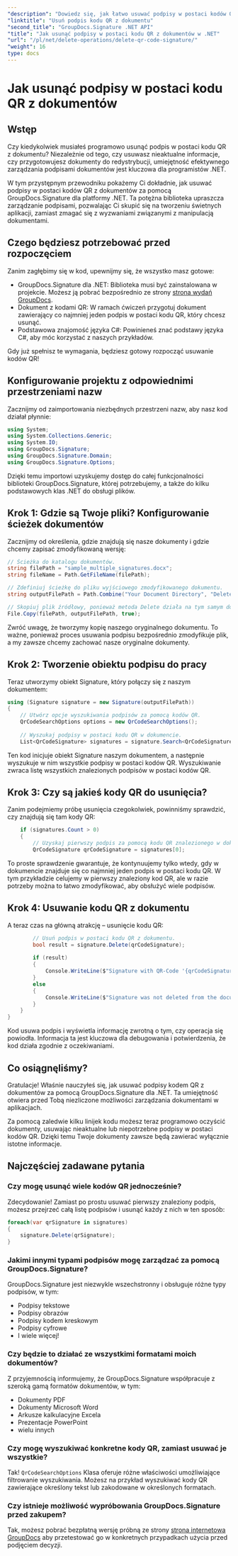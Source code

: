 ```yaml
---
"description": "Dowiedz się, jak łatwo usuwać podpisy w postaci kodów QR z dokumentów za pomocą narzędzia GroupDocs.Signature dla platformy .NET, korzystając z naszego przewodnika dla programistów krok po kroku."
"linktitle": "Usuń podpis kodu QR z dokumentu"
"second_title": "GroupDocs.Signature .NET API"
"title": "Jak usunąć podpisy w postaci kodu QR z dokumentów w .NET"
"url": "/pl/net/delete-operations/delete-qr-code-signature/"
"weight": 16
type: docs
---
```

# Jak usunąć podpisy w postaci kodu QR z dokumentów

## Wstęp

Czy kiedykolwiek musiałeś programowo usunąć podpis w postaci kodu QR z dokumentu? Niezależnie od tego, czy usuwasz nieaktualne informacje, czy przygotowujesz dokumenty do redystrybucji, umiejętność efektywnego zarządzania podpisami dokumentów jest kluczowa dla programistów .NET.

W tym przystępnym przewodniku pokażemy Ci dokładnie, jak usuwać podpisy w postaci kodów QR z dokumentów za pomocą GroupDocs.Signature dla platformy .NET. Ta potężna biblioteka upraszcza zarządzanie podpisami, pozwalając Ci skupić się na tworzeniu świetnych aplikacji, zamiast zmagać się z wyzwaniami związanymi z manipulacją dokumentami.

## Czego będziesz potrzebować przed rozpoczęciem

Zanim zagłębimy się w kod, upewnijmy się, że wszystko masz gotowe:

- GroupDocs.Signature dla .NET: Biblioteka musi być zainstalowana w projekcie. Możesz ją pobrać bezpośrednio ze strony [strona wydań GroupDocs](https://releases.groupdocs.com/signature/net/).
- Dokument z kodami QR: W ramach ćwiczeń przygotuj dokument zawierający co najmniej jeden podpis w postaci kodu QR, który chcesz usunąć.
- Podstawowa znajomość języka C#: Powinieneś znać podstawy języka C#, aby móc korzystać z naszych przykładów.

Gdy już spełnisz te wymagania, będziesz gotowy rozpocząć usuwanie kodów QR!

## Konfigurowanie projektu z odpowiednimi przestrzeniami nazw

Zacznijmy od zaimportowania niezbędnych przestrzeni nazw, aby nasz kod działał płynnie:

```csharp
using System;
using System.Collections.Generic;
using System.IO;
using GroupDocs.Signature;
using GroupDocs.Signature.Domain;
using GroupDocs.Signature.Options;
```

Dzięki temu importowi uzyskujemy dostęp do całej funkcjonalności biblioteki GroupDocs.Signature, której potrzebujemy, a także do kilku podstawowych klas .NET do obsługi plików.

## Krok 1: Gdzie są Twoje pliki? Konfigurowanie ścieżek dokumentów

Zacznijmy od określenia, gdzie znajdują się nasze dokumenty i gdzie chcemy zapisać zmodyfikowaną wersję:

```csharp
// Ścieżka do katalogu dokumentów.
string filePath = "sample_multiple_signatures.docx";
string fileName = Path.GetFileName(filePath);

// Zdefiniuj ścieżkę do pliku wyjściowego zmodyfikowanego dokumentu.
string outputFilePath = Path.Combine("Your Document Directory", "DeleteQRCode", fileName);

// Skopiuj plik źródłowy, ponieważ metoda Delete działa na tym samym dokumencie.
File.Copy(filePath, outputFilePath, true);
```

Zwróć uwagę, że tworzymy kopię naszego oryginalnego dokumentu. To ważne, ponieważ proces usuwania podpisu bezpośrednio zmodyfikuje plik, a my zawsze chcemy zachować nasze oryginalne dokumenty.

## Krok 2: Tworzenie obiektu podpisu do pracy

Teraz utworzymy obiekt Signature, który połączy się z naszym dokumentem:

```csharp
using (Signature signature = new Signature(outputFilePath))
{
    // Utwórz opcje wyszukiwania podpisów za pomocą kodów QR.
    QrCodeSearchOptions options = new QrCodeSearchOptions();
    
    // Wyszukaj podpisy w postaci kodu QR w dokumencie.
    List<QrCodeSignature> signatures = signature.Search<QrCodeSignature>(options);
```

Ten kod inicjuje obiekt Signature naszym dokumentem, a następnie wyszukuje w nim wszystkie podpisy w postaci kodów QR. Wyszukiwanie zwraca listę wszystkich znalezionych podpisów w postaci kodów QR.

## Krok 3: Czy są jakieś kody QR do usunięcia?

Zanim podejmiemy próbę usunięcia czegokolwiek, powinniśmy sprawdzić, czy znajdują się tam kody QR:

```csharp
    if (signatures.Count > 0)
    {
        // Uzyskaj pierwszy podpis za pomocą kodu QR znalezionego w dokumencie.
        QrCodeSignature qrCodeSignature = signatures[0];
```

To proste sprawdzenie gwarantuje, że kontynuujemy tylko wtedy, gdy w dokumencie znajduje się co najmniej jeden podpis w postaci kodu QR. W tym przykładzie celujemy w pierwszy znaleziony kod QR, ale w razie potrzeby można to łatwo zmodyfikować, aby obsłużyć wiele podpisów.

## Krok 4: Usuwanie kodu QR z dokumentu

A teraz czas na główną atrakcję – usunięcie kodu QR:

```csharp
        // Usuń podpis w postaci kodu QR z dokumentu.
        bool result = signature.Delete(qrCodeSignature);
        
        if (result)
        {
            Console.WriteLine($"Signature with QR-Code '{qrCodeSignature.Text}' and encode type '{qrCodeSignature.EncodeType.TypeName}' was deleted from document ['{fileName}'].");
        }
        else
        {
            Console.WriteLine($"Signature was not deleted from the document! Signature with QR-Code '{qrCodeSignature.Text}' and encode type '{qrCodeSignature.EncodeType.TypeName}' was not found!");
        }
    }
}
```

Kod usuwa podpis i wyświetla informację zwrotną o tym, czy operacja się powiodła. Informacja ta jest kluczowa dla debugowania i potwierdzenia, że kod działa zgodnie z oczekiwaniami.

## Co osiągnęliśmy?

Gratulacje! Właśnie nauczyłeś się, jak usuwać podpisy kodem QR z dokumentów za pomocą GroupDocs.Signature dla .NET. Ta umiejętność otwiera przed Tobą niezliczone możliwości zarządzania dokumentami w aplikacjach.

Za pomocą zaledwie kilku linijek kodu możesz teraz programowo oczyścić dokumenty, usuwając nieaktualne lub niepotrzebne podpisy w postaci kodów QR. Dzięki temu Twoje dokumenty zawsze będą zawierać wyłącznie istotne informacje.

## Najczęściej zadawane pytania

### Czy mogę usunąć wiele kodów QR jednocześnie?

Zdecydowanie! Zamiast po prostu usuwać pierwszy znaleziony podpis, możesz przejrzeć całą listę podpisów i usunąć każdy z nich w ten sposób:

```csharp
foreach(var qrSignature in signatures)
{
    signature.Delete(qrSignature);
}
```

### Jakimi innymi typami podpisów mogę zarządzać za pomocą GroupDocs.Signature?

GroupDocs.Signature jest niezwykle wszechstronny i obsługuje różne typy podpisów, w tym:
- Podpisy tekstowe
- Podpisy obrazów
- Podpisy kodem kreskowym
- Podpisy cyfrowe
- I wiele więcej!

### Czy będzie to działać ze wszystkimi formatami moich dokumentów?

Z przyjemnością informujemy, że GroupDocs.Signature współpracuje z szeroką gamą formatów dokumentów, w tym:
- Dokumenty PDF
- Dokumenty Microsoft Word
- Arkusze kalkulacyjne Excela
- Prezentacje PowerPoint
- wielu innych

### Czy mogę wyszukiwać konkretne kody QR, zamiast usuwać je wszystkie?

Tak! `QrCodeSearchOptions` Klasa oferuje różne właściwości umożliwiające filtrowanie wyszukiwania. Możesz na przykład wyszukiwać kody QR zawierające określony tekst lub zakodowane w określonych formatach.

### Czy istnieje możliwość wypróbowania GroupDocs.Signature przed zakupem?

Tak, możesz pobrać bezpłatną wersję próbną ze strony [strona internetowa GroupDocs](https://releases.groupdocs.com/) aby przetestować go w konkretnych przypadkach użycia przed podjęciem decyzji.